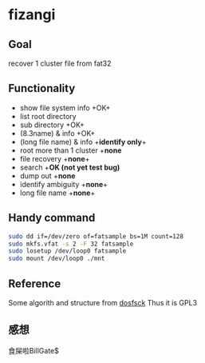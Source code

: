 # fizangi

## Goal
recover 1 cluster file from fat32

## Functionality
* show file system info +OK+
* list root directory 
 * sub directory +OK+
 * (8.3name) & info +OK+
 * (long file name) & info +<b>identify only</b>+
 * root more than 1 cluster +<b>none</b>
* file recovery +<b>none</b>+
 * search +<b>OK (not yet test bug)</b>
 * dump out +<b>none</b>
 * identify ambiguity +<b>none</b>+
 * long file name +<b>none</b>+

## Handy command
```sh
sudo dd if=/dev/zero of=fatsample bs=1M count=128
sudo mkfs.vfat -s 2 -F 32 fatsample
sudo losetup /dev/loop0 fatsample
sudo mount /dev/loop0 ./mnt
```
## Reference
Some algorith and structure from
[dosfsck](http://daniel-baumann.ch/software/dosfstools/) 
Thus it is GPL3

## 感想
食屎啦BillGate$
